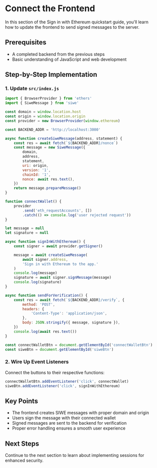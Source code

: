 # Connect the Frontend

In this section of the Sign in with Ethereum quickstart guide, you'll learn how to update the frontend to send signed messages to the server.

## Prerequisites

-   A completed backend from the previous steps
-   Basic understanding of JavaScript and web development

## Step-by-Step Implementation

### 1. Update `src/index.js`

```javascript
import { BrowserProvider } from 'ethers'
import { SiweMessage } from 'siwe'

const domain = window.location.host
const origin = window.location.origin
const provider = new BrowserProvider(window.ethereum)

const BACKEND_ADDR = 'http://localhost:3000'

async function createSiweMessage(address, statement) {
	const res = await fetch(`${BACKEND_ADDR}/nonce`)
	const message = new SiweMessage({
		domain,
		address,
		statement,
		uri: origin,
		version: '1',
		chainId: '1',
		nonce: await res.text(),
	})
	return message.prepareMessage()
}

function connectWallet() {
	provider
		.send('eth_requestAccounts', [])
		.catch(() => console.log('user rejected request'))
}

let message = null
let signature = null

async function signInWithEthereum() {
	const signer = await provider.getSigner()

	message = await createSiweMessage(
		await signer.address,
		'Sign in with Ethereum to the app.'
	)
	console.log(message)
	signature = await signer.signMessage(message)
	console.log(signature)
}

async function sendForVerification() {
	const res = await fetch(`${BACKEND_ADDR}/verify`, {
		method: 'POST',
		headers: {
			'Content-Type': 'application/json',
		},
		body: JSON.stringify({ message, signature }),
	})
	console.log(await res.text())
}

const connectWalletBtn = document.getElementById('connectWalletBtn')
const siweBtn = document.getElementById('siweBtn')
```

### 2. Wire Up Event Listeners

Connect the buttons to their respective functions:

```javascript
connectWalletBtn.addEventListener('click', connectWallet)
siweBtn.addEventListener('click', signInWithEthereum)
```

## Key Points

-   The frontend creates SIWE messages with proper domain and origin
-   Users sign the message with their connected wallet
-   Signed messages are sent to the backend for verification
-   Proper error handling ensures a smooth user experience

## Next Steps

Continue to the next section to learn about implementing sessions for enhanced security.
